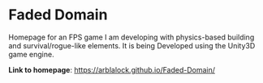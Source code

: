 # Faded Domain

Homepage for an FPS game I am developing with physics-based building and survival/rogue-like elements. It is being Developed using the Unity3D game engine. 

**Link to homepage**: https://arblalock.github.io/Faded-Domain/

